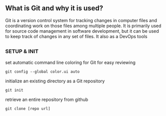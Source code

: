 ## What is Git and why it is used?
Git is a version control system for tracking changes in computer files and coordinating work on those files among multiple people. 
It is primarily used for source code management in software development, but it can be used to keep track of changes in any set of files.
It also as a DevOps tools

##
##

### SETUP & INIT

set automatic command line coloring for Git for easy reviewing
```
git config --global color.ui auto
```
initialize an existing directory as a Git repository
```
git init
```
retrieve an entire repository from github
```
git clone [repo url]
```
